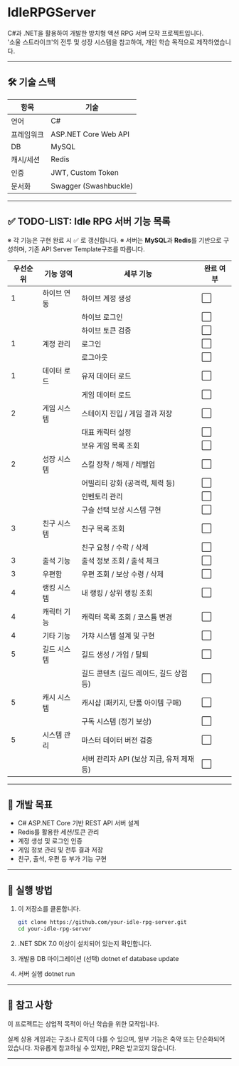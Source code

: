 # IdleRPGServer

C#과 .NET을 활용하여 개발한 방치형 액션 RPG 서버 모작 프로젝트입니다.  
'소울 스트라이크'의 전투 및 성장 시스템을 참고하여, 개인 학습 목적으로 제작하였습니다.

---

## 🛠 기술 스택

| 항목 | 기술 |
|------|------|
| 언어 | C# |
| 프레임워크 | ASP.NET Core Web API |
| DB | MySQL|
| 캐시/세션 | Redis |
| 인증 | JWT, Custom Token |
| 문서화 | Swagger (Swashbuckle) |

---


## ✅ TODO-LIST: Idle RPG 서버 기능 목록

※ 각 기능은 구현 완료 시 ✅ 로 갱신합니다.
※ 서버는 **MySQL**과 **Redis**를 기반으로 구성하며, 기존 API Server Template구조를 따릅니다.

| 우선순위 | 기능 영역       | 세부 기능                           | 완료 여부 |
|----------|----------------|------------------------------------|-----------|
| 1        | 하이브 연동     | 하이브 계정 생성                      | ⬜         |
|          |                | 하이브 로그인                        | ⬜         |
|          |                | 하이브 토큰 검증                     | ⬜         |
| 1        | 계정 관리       | 로그인                              | ⬜         |
|          |                | 로그아웃                             | ⬜         |
| 1        | 데이터 로드     | 유저 데이터 로드                      | ⬜         |
|          |                | 게임 데이터 로드                      | ⬜         |
| 2        | 게임 시스템     | 스테이지 진입 / 게임 결과 저장           | ⬜         |
|          |                | 대표 캐릭터 설정                       | ⬜         |
|          |                | 보유 게임 목록 조회                    | ⬜         |
| 2        | 성장 시스템     | 스킬 장착 / 해제 / 레벨업                | ⬜         |
|          |                | 어빌리티 강화 (공격력, 체력 등)          | ⬜         |
|          |                | 인벤토리 관리                         | ⬜         |
|          |                | 구슬 선택 보상 시스템 구현               | ⬜         |
| 3        | 친구 시스템     | 친구 목록 조회                         | ⬜         |
|          |                | 친구 요청 / 수락 / 삭제                 | ⬜         |
| 3        | 출석 기능       | 출석 정보 조회 / 출석 체크               | ⬜         |
| 3        | 우편함          | 우편 조회 / 보상 수령 / 삭제              | ⬜         |
| 4        | 랭킹 시스템     | 내 랭킹 / 상위 랭킹 조회                  | ⬜         |
| 4        | 캐릭터 기능     | 캐릭터 목록 조회 / 코스튬 변경             | ⬜         |
| 4        | 기타 기능       | 가챠 시스템 설계 및 구현                  | ⬜         |
| 5        | 길드 시스템     | 길드 생성 / 가입 / 탈퇴                   | ⬜         |
|          |                | 길드 콘텐츠 (길드 레이드, 길드 상점 등)     | ⬜         |
| 5        | 캐시 시스템     | 캐시샵 (패키지, 단품 아이템 구매)          | ⬜         |
|          |                | 구독 시스템 (정기 보상)                  | ⬜         |
| 5        | 시스템 관리     | 마스터 데이터 버전 검증                   | ⬜         |
|          |                | 서버 관리자 API (보상 지급, 유저 제재 등) | ⬜         |


---



## 📌 개발 목표

- C# ASP.NET Core 기반 REST API 서버 설계
- Redis를 활용한 세션/토큰 관리
- 계정 생성 및 로그인 인증
- 게임 정보 관리 및 전투 결과 저장
- 친구, 출석, 우편 등 부가 기능 구현

---

## 🚀 실행 방법

1. 이 저장소를 클론합니다.
   ```bash
   git clone https://github.com/your-idle-rpg-server.git
   cd your-idle-rpg-server
2. .NET SDK 7.0 이상이 설치되어 있는지 확인합니다.

3. 개발용 DB 마이그레이션 (선택)
dotnet ef database update

4. 서버 실행
dotnet run


---


## 📎 참고 사항
이 프로젝트는 상업적 목적이 아닌 학습을 위한 모작입니다.

실제 상용 게임과는 구조나 로직이 다를 수 있으며, 일부 기능은 축약 또는 단순화되어 있습니다.
자유롭게 참고하실 수 있지만, PR은 받고있지 않습니다.

---